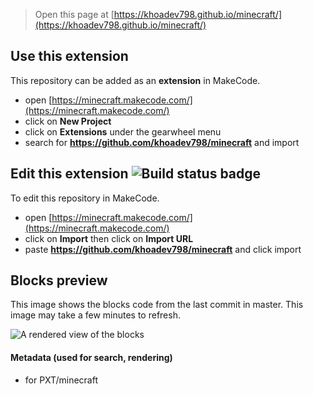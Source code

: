 > Open this page at [https://khoadev798.github.io/minecraft/](https://khoadev798.github.io/minecraft/)

## Use this extension

This repository can be added as an **extension** in MakeCode.

* open [https://minecraft.makecode.com/](https://minecraft.makecode.com/)
* click on **New Project**
* click on **Extensions** under the gearwheel menu
* search for **https://github.com/khoadev798/minecraft** and import

## Edit this extension ![Build status badge](https://github.com/khoadev798/minecraft/workflows/MakeCode/badge.svg)

To edit this repository in MakeCode.

* open [https://minecraft.makecode.com/](https://minecraft.makecode.com/)
* click on **Import** then click on **Import URL**
* paste **https://github.com/khoadev798/minecraft** and click import

## Blocks preview

This image shows the blocks code from the last commit in master.
This image may take a few minutes to refresh.

![A rendered view of the blocks](https://github.com/khoadev798/minecraft/raw/master/.github/makecode/blocks.png)

#### Metadata (used for search, rendering)

* for PXT/minecraft
<script src="https://makecode.com/gh-pages-embed.js"></script><script>makeCodeRender("{{ site.makecode.home_url }}", "{{ site.github.owner_name }}/{{ site.github.repository_name }}");</script>
